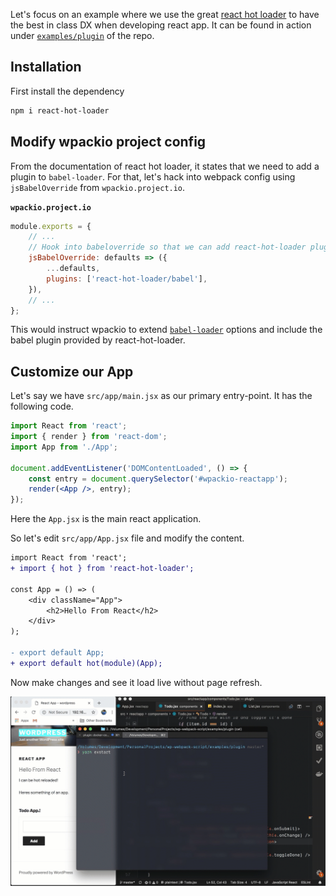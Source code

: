 Let's focus on an example where we use the great [react hot loader](https://github.com/gaearon/react-hot-loader)
to have the best in class DX when developing react app. It can be found in action
under [`examples/plugin`](https://github.com/swashata/wp-webpack-script/tree/master/examples/plugin)
of the repo.

## Installation

First install the dependency

```bash
npm i react-hot-loader
```

## Modify wpackio project config

From the documentation of react hot loader, it states that we need to add a plugin
to `babel-loader`. For that, let's hack into webpack config using `jsBabelOverride`
from `wpackio.project.io`.

**`wpackio.project.io`**

```js
module.exports = {
	// ...
	// Hook into babeloverride so that we can add react-hot-loader plugin
	jsBabelOverride: defaults => ({
		...defaults,
		plugins: ['react-hot-loader/babel'],
	}),
	// ...
};
```

This would instruct wpackio to extend [`babel-loader`](https://github.com/babel/babel-loader)
options and include the babel plugin provided by react-hot-loader.

## Customize our App

Let's say we have `src/app/main.jsx` as our primary entry-point. It has the following
code.

```jsx
import React from 'react';
import { render } from 'react-dom';
import App from './App';

document.addEventListener('DOMContentLoaded', () => {
	const entry = document.querySelector('#wpackio-reactapp');
	render(<App />, entry);
});
```

Here the `App.jsx` is the main react application.

So let's edit `src/app/App.jsx` file and modify the content.

```diff
import React from 'react';
+ import { hot } from 'react-hot-loader';

const App = () => (
	<div className="App">
		<h2>Hello From React</h2>
	</div>
);

- export default App;
+ export default hot(module)(App);
```

Now make changes and see it load live without page refresh.

![React HMR](./react-hmr.gif)
